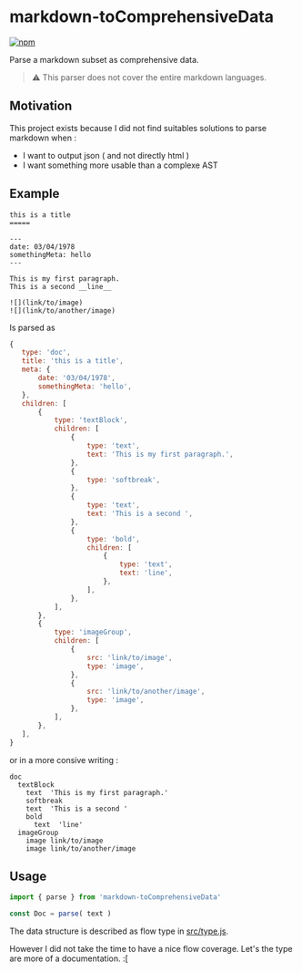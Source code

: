 markdown-toComprehensiveData
====

[![npm](https://img.shields.io/npm/v/markdown-toComprehensiveData.svg)](https://www.npmjs.com/package/markdown-toComprehensiveData)

Parse a markdown subset as comprehensive data.

> ⚠ This parser does not cover the entire markdown languages.

## Motivation

This project exists because I did not find suitables solutions to parse markdown when :
- I want to output json ( and not directly html )
- I want something more usable than a complexe AST

## Example

```
this is a title
=====

---
date: 03/04/1978
somethingMeta: hello
---

This is my first paragraph.
This is a second __line__

![](link/to/image)
![](link/to/another/image)
```

Is parsed as

```javascript
{
   type: 'doc',
   title: 'this is a title',
   meta: {
       date: '03/04/1978',
       somethingMeta: 'hello',
   },
   children: [
       {
           type: 'textBlock',
           children: [
               {
                   type: 'text',
                   text: 'This is my first paragraph.',
               },
               {
                   type: 'softbreak',
               },
               {
                   type: 'text',
                   text: 'This is a second ',
               },
               {
                   type: 'bold',
                   children: [
                       {
                           type: 'text',
                           text: 'line',
                       },
                   ],
               },
           ],
       },
       {
           type: 'imageGroup',
           children: [
               {
                   src: 'link/to/image',
                   type: 'image',
               },
               {
                   src: 'link/to/another/image',
                   type: 'image',
               },
           ],
       },
   ],
}
```

or in a more consive writing :
```
doc 
  textBlock 
    text  'This is my first paragraph.'
    softbreak 
    text  'This is a second '
    bold 
      text  'line'
  imageGroup 
    image link/to/image
    image link/to/another/image
```

## Usage

```js
import { parse } from 'markdown-toComprehensiveData'

const Doc = parse( text )

```

The data structure is described as flow type in [src/type.js](./src/type.js).

However I did not take the time to have a nice flow coverage. Let's the type are more of a documentation. :[